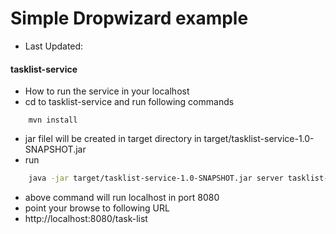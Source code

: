 # Simple Dropwizard example

- Last Updated: 

#### tasklist-service 
- How to run the service in your localhost
- cd to tasklist-service and run following commands

```
    mvn install 
```
- jar filel will be created in target directory in target/tasklist-service-1.0-SNAPSHOT.jar
- run
```sh
    java -jar target/tasklist-service-1.0-SNAPSHOT.jar server tasklist-service.yml
```
- above command will run localhost in port 8080
- point your browse to following URL 
- http://localhost:8080/task-list
